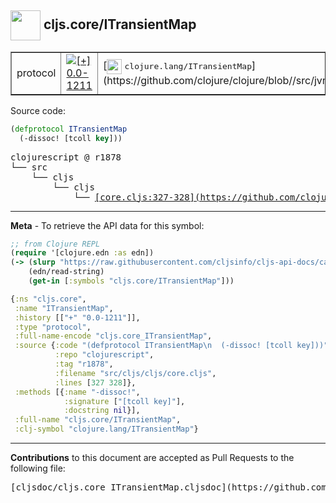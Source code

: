 ## <img width="48px" valign="middle" src="http://i.imgur.com/Hi20huC.png"> cljs.core/ITransientMap

 <table border="1">
<tr>

<td>protocol</td>
<td><a href="https://github.com/cljsinfo/cljs-api-docs/tree/0.0-1211"><img valign="middle" alt="[+] 0.0-1211" src="https://img.shields.io/badge/+-0.0--1211-lightgrey.svg"></a> </td>
<td>
[<img height="24px" valign="middle" src="http://i.imgur.com/1GjPKvB.png"> <samp>clojure.lang/ITransientMap</samp>](https://github.com/clojure/clojure/blob//src/jvm/clojure/lang/ITransientMap.java)
</td>
</tr>
</table>






Source code:

```clj
(defprotocol ITransientMap
  (-dissoc! [tcoll key]))
```

 <pre>
clojurescript @ r1878
└── src
    └── cljs
        └── cljs
            └── <ins>[core.cljs:327-328](https://github.com/clojure/clojurescript/blob/r1878/src/cljs/cljs/core.cljs#L327-L328)</ins>
</pre>


---

__Meta__ - To retrieve the API data for this symbol:

```clj
;; from Clojure REPL
(require '[clojure.edn :as edn])
(-> (slurp "https://raw.githubusercontent.com/cljsinfo/cljs-api-docs/catalog/cljs-api.edn")
    (edn/read-string)
    (get-in [:symbols "cljs.core/ITransientMap"]))
```

```clj
{:ns "cljs.core",
 :name "ITransientMap",
 :history [["+" "0.0-1211"]],
 :type "protocol",
 :full-name-encode "cljs.core_ITransientMap",
 :source {:code "(defprotocol ITransientMap\n  (-dissoc! [tcoll key]))",
          :repo "clojurescript",
          :tag "r1878",
          :filename "src/cljs/cljs/core.cljs",
          :lines [327 328]},
 :methods [{:name "-dissoc!",
            :signature ["[tcoll key]"],
            :docstring nil}],
 :full-name "cljs.core/ITransientMap",
 :clj-symbol "clojure.lang/ITransientMap"}

```

---

__Contributions__ to this document are accepted as Pull Requests to the following file:

 <pre>
[cljsdoc/cljs.core_ITransientMap.cljsdoc](https://github.com/cljsinfo/cljs-api-docs/blob/master/cljsdoc/cljs.core_ITransientMap.cljsdoc)
</pre>

